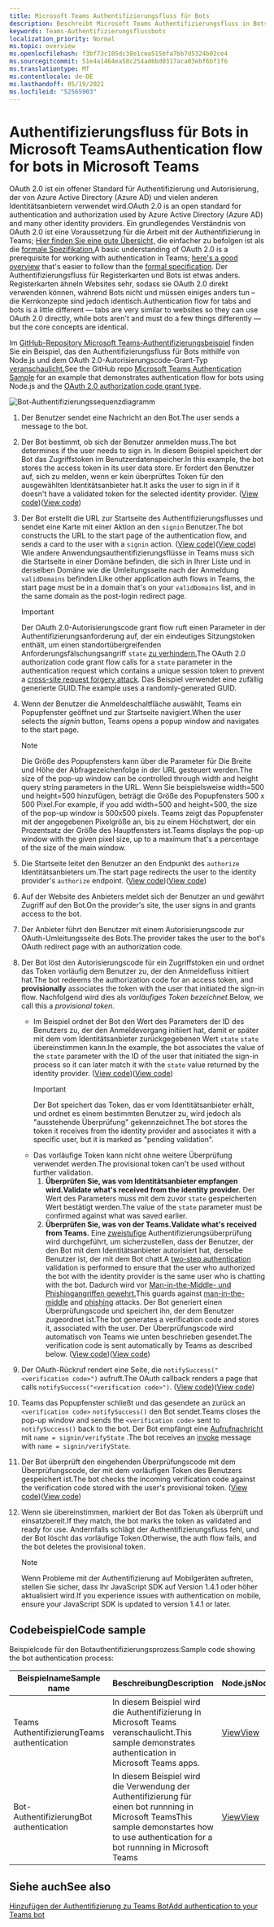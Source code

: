 ```yaml
---
title: Microsoft Teams Authentifizierungsfluss für Bots
description: Beschreibt Microsoft Teams Authentifizierungsfluss in Bots
keywords: Teams-Authentifizierungsflussbots
localization_priority: Normal
ms.topic: overview
ms.openlocfilehash: f3bf73c105dc38e1cea515bfa7bb7d5324b02ce4
ms.sourcegitcommit: 51e4a1464ea58c254ad6bd0317aca03ebf6bf1f6
ms.translationtype: MT
ms.contentlocale: de-DE
ms.lasthandoff: 05/19/2021
ms.locfileid: "52565903"
---
```

# <a name="authentication-flow-for-bots-in-microsoft-teams"></a><span data-ttu-id="acdac-104">Authentifizierungsfluss für Bots in Microsoft Teams</span><span class="sxs-lookup"><span data-stu-id="acdac-104">Authentication flow for bots in Microsoft Teams</span></span>

<span data-ttu-id="acdac-105">OAuth 2.0 ist ein offener Standard für Authentifizierung und Autorisierung, der von Azure Active Directory (Azure AD) und vielen anderen Identitätsanbietern verwendet wird.</span><span class="sxs-lookup"><span data-stu-id="acdac-105">OAuth 2.0 is an open standard for authentication and authorization used by Azure Active Directory (Azure AD) and many other identity providers.</span></span> <span data-ttu-id="acdac-106">Ein grundlegendes Verständnis von OAuth 2.0 ist eine Voraussetzung für die Arbeit mit der Authentifizierung in Teams; [Hier finden Sie eine gute Übersicht,](https://aaronparecki.com/oauth-2-simplified/) die einfacher zu befolgen ist als die [formale Spezifikation.](https://oauth.net/2/)</span><span class="sxs-lookup"><span data-stu-id="acdac-106">A basic understanding of OAuth 2.0 is a prerequisite for working with authentication in Teams; [here's a good overview](https://aaronparecki.com/oauth-2-simplified/) that's easier to follow than the [formal specification](https://oauth.net/2/).</span></span> <span data-ttu-id="acdac-107">Der Authentifizierungsfluss für Registerkarten und Bots ist etwas anders. Registerkarten ähneln Websites sehr, sodass sie OAuth 2.0 direkt verwenden können, während Bots nicht und müssen einiges anders tun – die Kernkonzepte sind jedoch identisch.</span><span class="sxs-lookup"><span data-stu-id="acdac-107">Authentication flow for tabs and bots is a little different — tabs are very similar to websites so they can use OAuth 2.0 directly, while bots aren't and must do a few things differently — but the core concepts are identical.</span></span>

<span data-ttu-id="acdac-108">Im [GitHub-Repository Microsoft Teams-Authentifizierungsbeispiel](https://github.com/OfficeDev/Microsoft-Teams-Samples/tree/main/samples/app-auth/nodejs) finden Sie ein Beispiel, das den Authentifizierungsfluss für Bots mithilfe von Node.js und dem OAuth 2.0-Autorisierungscode-Grant-Typ [veranschaulicht.](https://oauth.net/2/grant-types/authorization-code/)</span><span class="sxs-lookup"><span data-stu-id="acdac-108">See the GitHub repo [Microsoft Teams Authentication Sample](https://github.com/OfficeDev/Microsoft-Teams-Samples/tree/main/samples/app-auth/nodejs) for an example that demonstrates authentication flow for bots using Node.js and the [OAuth 2.0 authorization code grant type](https://oauth.net/2/grant-types/authorization-code/).</span></span>

![Bot-Authentifizierungssequenzdiagramm](../../../assets/images/authentication/bot_auth_sequence_diagram.png)

1. <span data-ttu-id="acdac-110">Der Benutzer sendet eine Nachricht an den Bot.</span><span class="sxs-lookup"><span data-stu-id="acdac-110">The user sends a message to the bot.</span></span>
2. <span data-ttu-id="acdac-111">Der Bot bestimmt, ob sich der Benutzer anmelden muss.</span><span class="sxs-lookup"><span data-stu-id="acdac-111">The bot determines if the user needs to sign in.</span></span>
   <span data-ttu-id="acdac-112">In diesem Beispiel speichert der Bot das Zugriffstoken im Benutzerdatenspeicher.</span><span class="sxs-lookup"><span data-stu-id="acdac-112">In this example, the bot stores the access token in its user data store.</span></span> <span data-ttu-id="acdac-113">Er fordert den Benutzer auf, sich zu melden, wenn er kein überprüftes Token für den ausgewählten Identitätsanbieter hat.</span><span class="sxs-lookup"><span data-stu-id="acdac-113">It asks the user to sign in if it doesn't have a validated token for the selected identity provider.</span></span> <span data-ttu-id="acdac-114">([View code](https://github.com/OfficeDev/microsoft-teams-sample-auth-node/blob/469952a26d618dbf884a3be53c7d921cc580b1e2/src/utils/AuthenticationUtils.ts#L58-L76))</span><span class="sxs-lookup"><span data-stu-id="acdac-114">([View code](https://github.com/OfficeDev/microsoft-teams-sample-auth-node/blob/469952a26d618dbf884a3be53c7d921cc580b1e2/src/utils/AuthenticationUtils.ts#L58-L76))</span></span>
3. <span data-ttu-id="acdac-115">Der Bot erstellt die URL zur Startseite des Authentifizierungsflusses und sendet eine Karte mit einer Aktion an den `signin` Benutzer.</span><span class="sxs-lookup"><span data-stu-id="acdac-115">The bot constructs the URL to the start page of the authentication flow, and sends a card to the user with a `signin` action.</span></span> <span data-ttu-id="acdac-116">([View code](https://github.com/OfficeDev/microsoft-teams-sample-auth-node/blob/469952a26d618dbf884a3be53c7d921cc580b1e2/src/dialogs/BaseIdentityDialog.ts#L160-L190))</span><span class="sxs-lookup"><span data-stu-id="acdac-116">([View code](https://github.com/OfficeDev/microsoft-teams-sample-auth-node/blob/469952a26d618dbf884a3be53c7d921cc580b1e2/src/dialogs/BaseIdentityDialog.ts#L160-L190))</span></span></br>
    <span data-ttu-id="acdac-117">Wie andere Anwendungsauthentifizierungsflüsse in Teams muss sich die Startseite in einer Domäne befinden, die sich in Ihrer Liste und in derselben Domäne wie die Umleitungsseite nach der Anmeldung `validDomains` befinden.</span><span class="sxs-lookup"><span data-stu-id="acdac-117">Like other application auth flows in Teams, the start page must be in a domain that's on your `validDomains` list, and in the same domain as the post-login redirect page.</span></span>
    > [!IMPORTANT] 
    > <span data-ttu-id="acdac-118">Der OAuth 2.0-Autorisierungscode grant flow ruft einen Parameter in der Authentifizierungsanforderung auf, der ein eindeutiges Sitzungstoken enthält, um einen standortübergreifenden Anforderungsfälschungsangriff `state` [zu verhindern.](https://en.wikipedia.org/wiki/Cross-site_request_forgery)</span><span class="sxs-lookup"><span data-stu-id="acdac-118">The OAuth 2.0 authorization code grant flow calls for a `state` parameter in the authentication request which contains a unique session token to prevent a [cross-site request forgery attack](https://en.wikipedia.org/wiki/Cross-site_request_forgery).</span></span> <span data-ttu-id="acdac-119">Das Beispiel verwendet eine zufällig generierte GUID.</span><span class="sxs-lookup"><span data-stu-id="acdac-119">The example uses a randomly-generated GUID.</span></span>
4. <span data-ttu-id="acdac-120">Wenn der Benutzer  die Anmeldeschaltfläche auswählt, Teams ein Popupfenster geöffnet und zur Startseite navigiert.</span><span class="sxs-lookup"><span data-stu-id="acdac-120">When the user selects the *signin* button, Teams opens a popup window and navigates to the start page.</span></span>
   > [!NOTE]
   > <span data-ttu-id="acdac-121">Die Größe des Popupfensters kann über die Parameter für Die Breite und Höhe der Abfragezeichenfolge in der URL gesteuert werden.</span><span class="sxs-lookup"><span data-stu-id="acdac-121">The size of the pop-up window can be controlled through width and height query string parameters in the URL.</span></span> <span data-ttu-id="acdac-122">Wenn Sie beispielsweise width=500 und height=500 hinzufügen, beträgt die Größe des Popupfensters 500 x 500 Pixel.</span><span class="sxs-lookup"><span data-stu-id="acdac-122">For example, if you add width=500 and height=500, the size of the pop-up window is 500x500 pixels.</span></span> <span data-ttu-id="acdac-123">Teams zeigt das Popupfenster mit der angegebenen Pixelgröße an, bis zu einem Höchstwert, der ein Prozentsatz der Größe des Hauptfensters ist.</span><span class="sxs-lookup"><span data-stu-id="acdac-123">Teams displays the pop-up window with the given pixel size, up to a maximum that's a percentage of the size of the main window.</span></span>

5. <span data-ttu-id="acdac-124">Die Startseite leitet den Benutzer an den Endpunkt des `authorize` Identitätsanbieters um.</span><span class="sxs-lookup"><span data-stu-id="acdac-124">The start page redirects the user to the identity provider's `authorize` endpoint.</span></span> <span data-ttu-id="acdac-125">([View code](https://github.com/OfficeDev/microsoft-teams-sample-auth-node/blob/469952a26d618dbf884a3be53c7d921cc580b1e2/public/html/auth-start.html#L51-L56))</span><span class="sxs-lookup"><span data-stu-id="acdac-125">([View code](https://github.com/OfficeDev/microsoft-teams-sample-auth-node/blob/469952a26d618dbf884a3be53c7d921cc580b1e2/public/html/auth-start.html#L51-L56))</span></span>
6. <span data-ttu-id="acdac-126">Auf der Website des Anbieters meldet sich der Benutzer an und gewährt Zugriff auf den Bot.</span><span class="sxs-lookup"><span data-stu-id="acdac-126">On the provider's site, the user signs in and grants access to the bot.</span></span>
7. <span data-ttu-id="acdac-127">Der Anbieter führt den Benutzer mit einem Autorisierungscode zur OAuth-Umleitungsseite des Bots.</span><span class="sxs-lookup"><span data-stu-id="acdac-127">The provider takes the user to the bot's OAuth redirect page with an authorization code.</span></span>
8. <span data-ttu-id="acdac-128">Der Bot löst den Autorisierungscode für  ein Zugriffstoken ein und ordnet das Token vorläufig dem Benutzer zu, der den Anmeldefluss initiiert hat.</span><span class="sxs-lookup"><span data-stu-id="acdac-128">The bot redeems the authorization code for an access token, and **provisionally** associates the token with the user that initiated the sign-in flow.</span></span> <span data-ttu-id="acdac-129">Nachfolgend wird dies als *vorläufiges Token bezeichnet.*</span><span class="sxs-lookup"><span data-stu-id="acdac-129">Below, we call this a *provisional token*.</span></span>
    * <span data-ttu-id="acdac-130">Im Beispiel ordnet der Bot den Wert des Parameters der ID des Benutzers zu, der den Anmeldevorgang initiiert hat, damit er später mit dem vom Identitätsanbieter zurückgegebenen Wert `state` `state` übereinstimmen kann.</span><span class="sxs-lookup"><span data-stu-id="acdac-130">In the example, the bot associates the value of the `state` parameter with the ID of the user that initiated the sign-in process so it can later match it with the `state` value returned by the identity provider.</span></span> <span data-ttu-id="acdac-131">([View code](https://github.com/OfficeDev/microsoft-teams-sample-auth-node/blob/469952a26d618dbf884a3be53c7d921cc580b1e2/src/AuthBot.ts#L70-L99))</span><span class="sxs-lookup"><span data-stu-id="acdac-131">([View code](https://github.com/OfficeDev/microsoft-teams-sample-auth-node/blob/469952a26d618dbf884a3be53c7d921cc580b1e2/src/AuthBot.ts#L70-L99))</span></span>
      > [!IMPORTANT] 
      > <span data-ttu-id="acdac-132">Der Bot speichert das Token, das er vom Identitätsanbieter erhält, und ordnet es einem bestimmten Benutzer zu, wird jedoch als "ausstehende Überprüfung" gekennzeichnet.</span><span class="sxs-lookup"><span data-stu-id="acdac-132">The bot stores the token it receives from the identity provider and associates it with a specific user, but it is marked as "pending validation".</span></span> 
    * <span data-ttu-id="acdac-133">Das vorläufige Token kann nicht ohne weitere Überprüfung verwendet werden.</span><span class="sxs-lookup"><span data-stu-id="acdac-133">The provisional token can't be used without further validation.</span></span>
      1. <span data-ttu-id="acdac-134">**Überprüfen Sie, was vom Identitätsanbieter empfangen wird.**</span><span class="sxs-lookup"><span data-stu-id="acdac-134">**Validate what's received from the identity provider.**</span></span> <span data-ttu-id="acdac-135">Der Wert des Parameters muss mit dem zuvor `state` gespeicherten Wert bestätigt werden.</span><span class="sxs-lookup"><span data-stu-id="acdac-135">The value of the `state` parameter must be confirmed against what was saved earlier.</span></span> 
      1. <span data-ttu-id="acdac-136">**Überprüfen Sie, was von der Teams.**</span><span class="sxs-lookup"><span data-stu-id="acdac-136">**Validate what's received from Teams.**</span></span> <span data-ttu-id="acdac-137">Eine [zweistufige](https://en.wikipedia.org/wiki/Man-in-the-middle_attack) Authentifizierungsüberprüfung wird durchgeführt, um sicherzustellen, dass der Benutzer, der den Bot mit dem Identitätsanbieter autorisiert hat, derselbe Benutzer ist, der mit dem Bot chatt.</span><span class="sxs-lookup"><span data-stu-id="acdac-137">A [two-step authentication](https://en.wikipedia.org/wiki/Man-in-the-middle_attack) validation is performed to ensure that the user who authorized the bot with the identity provider is the same user who is chatting with the bot.</span></span> <span data-ttu-id="acdac-138">Dadurch wird vor [Man-in-the-Middle- und](https://en.wikipedia.org/wiki/Man-in-the-middle_attack) [Phishingangriffen gewehrt.](https://en.wikipedia.org/wiki/Phishing)</span><span class="sxs-lookup"><span data-stu-id="acdac-138">This guards against [man-in-the-middle](https://en.wikipedia.org/wiki/Man-in-the-middle_attack) and [phishing](https://en.wikipedia.org/wiki/Phishing) attacks.</span></span> <span data-ttu-id="acdac-139">Der Bot generiert einen Überprüfungscode und speichert ihn, der dem Benutzer zugeordnet ist.</span><span class="sxs-lookup"><span data-stu-id="acdac-139">The bot generates a verification code and stores it, associated with the user.</span></span> <span data-ttu-id="acdac-140">Der Überprüfungscode wird automatisch von Teams wie unten beschrieben gesendet.</span><span class="sxs-lookup"><span data-stu-id="acdac-140">The verification code is sent automatically by Teams as described below.</span></span> <span data-ttu-id="acdac-141">([View code](https://github.com/OfficeDev/microsoft-teams-sample-auth-node/blob/469952a26d618dbf884a3be53c7d921cc580b1e2/src/AuthBot.ts#L100-L113))</span><span class="sxs-lookup"><span data-stu-id="acdac-141">([View code](https://github.com/OfficeDev/microsoft-teams-sample-auth-node/blob/469952a26d618dbf884a3be53c7d921cc580b1e2/src/AuthBot.ts#L100-L113))</span></span>
9. <span data-ttu-id="acdac-142">Der OAuth-Rückruf rendert eine Seite, die `notifySuccess("<verification code>")` aufruft.</span><span class="sxs-lookup"><span data-stu-id="acdac-142">The OAuth callback renders a page that calls `notifySuccess("<verification code>")`.</span></span> <span data-ttu-id="acdac-143">([View code](https://github.com/OfficeDev/microsoft-teams-sample-auth-node/blob/master/src/views/oauth-callback-success.hbs))</span><span class="sxs-lookup"><span data-stu-id="acdac-143">([View code](https://github.com/OfficeDev/microsoft-teams-sample-auth-node/blob/master/src/views/oauth-callback-success.hbs))</span></span>
10. <span data-ttu-id="acdac-144">Teams das Popupfenster schließt und das gesendete an zurück an `<verification code>` `notifySuccess()` den Bot sendet.</span><span class="sxs-lookup"><span data-stu-id="acdac-144">Teams closes the pop-up window and sends the `<verification code>` sent to `notifySuccess()` back to the bot.</span></span> <span data-ttu-id="acdac-145">Der Bot empfängt eine [Aufrufnachricht](/bot-framework/dotnet/bot-builder-dotnet-activities#invoke) mit `name = signin/verifyState` .</span><span class="sxs-lookup"><span data-stu-id="acdac-145">The bot receives an [invoke](/bot-framework/dotnet/bot-builder-dotnet-activities#invoke) message with `name = signin/verifyState`.</span></span>
11. <span data-ttu-id="acdac-146">Der Bot überprüft den eingehenden Überprüfungscode mit dem Überprüfungscode, der mit dem vorläufigen Token des Benutzers gespeichert ist.</span><span class="sxs-lookup"><span data-stu-id="acdac-146">The bot checks the incoming verification code against the verification code stored with the user's provisional token.</span></span> <span data-ttu-id="acdac-147">([View code](https://github.com/OfficeDev/microsoft-teams-sample-auth-node/blob/469952a26d618dbf884a3be53c7d921cc580b1e2/src/dialogs/BaseIdentityDialog.ts#L127-L140))</span><span class="sxs-lookup"><span data-stu-id="acdac-147">([View code](https://github.com/OfficeDev/microsoft-teams-sample-auth-node/blob/469952a26d618dbf884a3be53c7d921cc580b1e2/src/dialogs/BaseIdentityDialog.ts#L127-L140))</span></span>
12. <span data-ttu-id="acdac-148">Wenn sie übereinstimmen, markiert der Bot das Token als überprüft und einsatzbereit.</span><span class="sxs-lookup"><span data-stu-id="acdac-148">If they match, the bot marks the token as validated and ready for use.</span></span> <span data-ttu-id="acdac-149">Andernfalls schlägt der Authentifizierungsfluss fehl, und der Bot löscht das vorläufige Token.</span><span class="sxs-lookup"><span data-stu-id="acdac-149">Otherwise, the auth flow fails, and the bot deletes the provisional token.</span></span>

    > [!NOTE]
    > <span data-ttu-id="acdac-150">Wenn Probleme mit der Authentifizierung auf Mobilgeräten auftreten, stellen Sie sicher, dass Ihr JavaScript SDK auf Version 1.4.1 oder höher aktualisiert wird.</span><span class="sxs-lookup"><span data-stu-id="acdac-150">If you experience issues with authentication on mobile, ensure your JavaScript SDK is updated to version 1.4.1 or later.</span></span>

## <a name="code-sample"></a><span data-ttu-id="acdac-151">Codebeispiel</span><span class="sxs-lookup"><span data-stu-id="acdac-151">Code sample</span></span>

<span data-ttu-id="acdac-152">Beispielcode für den Botauthentifizierungsprozess:</span><span class="sxs-lookup"><span data-stu-id="acdac-152">Sample code showing the bot authentication process:</span></span>

| <span data-ttu-id="acdac-153">**Beispielname**</span><span class="sxs-lookup"><span data-stu-id="acdac-153">**Sample name**</span></span> | <span data-ttu-id="acdac-154">**Beschreibung**</span><span class="sxs-lookup"><span data-stu-id="acdac-154">**Description**</span></span> | <span data-ttu-id="acdac-155">**Node.js**</span><span class="sxs-lookup"><span data-stu-id="acdac-155">**Node.js**</span></span> | <span data-ttu-id="acdac-156">**.NET**</span><span class="sxs-lookup"><span data-stu-id="acdac-156">**.NET**</span></span> | <span data-ttu-id="acdac-157">**Python**</span><span class="sxs-lookup"><span data-stu-id="acdac-157">**Python**</span></span> |
|-----------------|----------------|--------------|----------|-----------|
| <span data-ttu-id="acdac-158">Teams Authentifizierung</span><span class="sxs-lookup"><span data-stu-id="acdac-158">Teams authentication</span></span> | <span data-ttu-id="acdac-159">In diesem Beispiel wird die Authentifizierung in Microsoft Teams veranschaulicht.</span><span class="sxs-lookup"><span data-stu-id="acdac-159">This sample demonstrates authentication in Microsoft Teams apps.</span></span> | [<span data-ttu-id="acdac-160">View</span><span class="sxs-lookup"><span data-stu-id="acdac-160">View</span></span>](https://github.com/OfficeDev/microsoft-teams-sample-auth-node) | | |
| <span data-ttu-id="acdac-161">Bot-Authentifizierung</span><span class="sxs-lookup"><span data-stu-id="acdac-161">Bot authentication</span></span> | <span data-ttu-id="acdac-162">In diesem Beispiel wird die Verwendung der Authentifizierung für einen bot runnning in Microsoft Teams</span><span class="sxs-lookup"><span data-stu-id="acdac-162">This sample demonstartes how to use authentication for a bot runnning in Microsoft Teams</span></span> | [<span data-ttu-id="acdac-163">View</span><span class="sxs-lookup"><span data-stu-id="acdac-163">View</span></span>](https://github.com/microsoft/BotBuilder-Samples/tree/main/samples/javascript_nodejs/46.teams-auth) | [<span data-ttu-id="acdac-164">View</span><span class="sxs-lookup"><span data-stu-id="acdac-164">View</span></span>](https://github.com/microsoft/BotBuilder-Samples/tree/main/samples/csharp_dotnetcore/46.teams-auth) | [<span data-ttu-id="acdac-165">View</span><span class="sxs-lookup"><span data-stu-id="acdac-165">View</span></span>](https://github.com/microsoft/BotBuilder-Samples/tree/main/samples/python/46.teams-auth)

## <a name="see-also"></a><span data-ttu-id="acdac-166">Siehe auch</span><span class="sxs-lookup"><span data-stu-id="acdac-166">See also</span></span>

[<span data-ttu-id="acdac-167">Hinzufügen der Authentifizierung zu Teams Bot</span><span class="sxs-lookup"><span data-stu-id="acdac-167">Add authentication to your Teams bot</span></span>](add-authentication.md)
